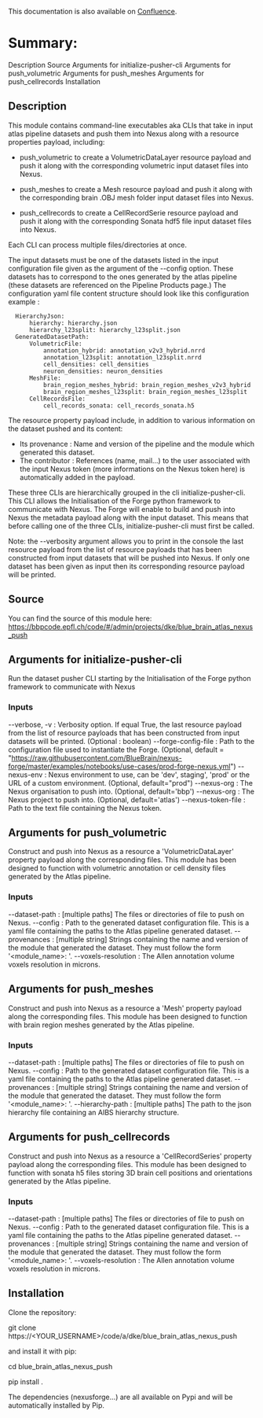 This documentation is also available on [Confluence](https://bbpteam.epfl.ch/project/spaces/display/BBKG/bba-data-push).

# Summary:

Description
Source
Arguments for initialize-pusher-cli
Arguments for push_volumetric
Arguments for push_meshes
Arguments for push_cellrecords
Installation

## Description

This module contains command-line executables aka CLIs that take in input atlas pipeline datasets and push them into Nexus along with a resource properties payload, including:

- push_volumetric to create a VolumetricDataLayer resource payload and push it along with the corresponding volumetric input dataset files into Nexus.

- push_meshes to create a Mesh resource payload and push it along with the corresponding brain .OBJ mesh folder input dataset files into Nexus.

- push_cellrecords to create a CellRecordSerie resource payload and push it along with the corresponding Sonata hdf5 file input dataset files into Nexus.


Each CLI can process multiple files/directories at once. 

The input datasets must be one of the datasets listed in the input configuration file given as the argument of the --config option. These datasets has to correspond to the ones generated by the atlas pipeline (these datasets are referenced on the Pipeline Products page.) The configuration yaml file content structure should look like this configuration example :

      HierarchyJson:
          hierarchy: hierarchy.json
          hierarchy_l23split: hierarchy_l23split.json
      GeneratedDatasetPath:
          VolumetricFile:
              annotation_hybrid: annotation_v2v3_hybrid.nrrd
              annotation_l23split: annotation_l23split.nrrd
              cell_densities: cell_densities
              neuron_densities: neuron_densities
          MeshFile:
              brain_region_meshes_hybrid: brain_region_meshes_v2v3_hybrid
              brain_region_meshes_l23split: brain_region_meshes_l23split
          CellRecordsFile:
              cell_records_sonata: cell_records_sonata.h5


The resource property payload include, in addition to various information on the dataset pushed and its content:

- Its provenance : Name and version of the pipeline and the module which generated this dataset.
- The contributor :  References (name, mail...) to the user associated with the input Nexus token (more informations on the Nexus token here) is automatically added in the payload.

These three CLIs are hierarchically grouped in the cli initialize-pusher-cli. This CLI allows the Initialisation of the Forge python framework to communicate with Nexus. The Forge will enable to build and push into Nexus the metadata payload along with the input dataset.
This means that before calling one of the three CLIs, initialize-pusher-cli must first be called. 

Note: the --verbosity argument allows you to print in the console the last resource payload from the list of resource payloads that has been constructed from input datasets that will be pushed into Nexus. If only one dataset has been given as input then its corresponding resource payload will be printed.


## Source
You can find the source of this module here: https://bbpcode.epfl.ch/code/#/admin/projects/dke/blue_brain_atlas_nexus_push


## Arguments for initialize-pusher-cli

Run the dataset pusher CLI starting by the Initialisation of the Forge python framework to communicate with Nexus

### Inputs
--verbose, -v : Verbosity option. If equal True, the last resource payload from the list of resource payloads that has been constructed from input datasets will be printed. (Optional : boolean)
--forge-config-file : Path to the configuration file used to  instantiate the Forge. (Optional, default = "https://raw.githubusercontent.com/BlueBrain/nexus-forge/master/examples/notebooks/use-cases/prod-forge-nexus.yml")
--nexus-env : Nexus environment to use, can be 'dev', staging', 'prod' or the URL of a custom environment. (Optional, default="prod")
--nexus-org : The Nexus organisation to push into. (Optional, default='bbp')
--nexus-org : The Nexus project to push into. (Optional, default='atlas')
--nexus-token-file : Path to the text file containing the Nexus token.


## Arguments for push_volumetric

Construct and push into Nexus as a resource a 'VolumetricDataLayer' property payload along the corresponding files. This module has been designed to function with volumetric annotation or cell density files generated by the Atlas pipeline.

### Inputs
--dataset-path : [multiple paths] The files or directories of file to push on Nexus.
--config : Path to the generated dataset configuration file. This is a yaml file containing the paths to the Atlas pipeline generated dataset.
--provenances : [multiple string] Strings containing the name and version of the module that generated the dataset. They must follow the form '<module_name>:<anything> <version>'.
--voxels-resolution : The Allen annotation volume voxels resolution in microns.


## Arguments for push_meshes

Construct and push into Nexus as a resource a 'Mesh' property payload along the corresponding files. This module has been designed to function with brain region meshes generated by the Atlas pipeline.

### Inputs
--dataset-path : [multiple paths] The files or directories of file to push on Nexus.
--config : Path to the generated dataset configuration file. This is a yaml file containing the paths to the Atlas pipeline generated dataset.
--provenances : [multiple string] Strings containing the name and version of the module that generated the dataset. They must follow the form '<module_name>:<anything> <version>'.
--hierarchy-path : [multiple paths] The path to the json hierarchy file containing an AIBS hierarchy structure.


## Arguments for push_cellrecords

Construct and push into Nexus as a resource a 'CellRecordSeries' property payload along the corresponding files. This module has been designed to function with sonata h5 files storing 3D brain cell positions and orientations generated by the Atlas pipeline.

### Inputs
--dataset-path : [multiple paths] The files or directories of file to push on Nexus.
--config : Path to the generated dataset configuration file. This is a yaml file containing the paths to the Atlas pipeline generated dataset.
--provenances : [multiple string] Strings containing the name and version of the module that generated the dataset. They must follow the form '<module_name>:<anything> <version>'.
--voxels-resolution : The Allen annotation volume voxels resolution in microns.

## Installation
Clone the repository:

git clone https://<YOUR_USERNAME>/code/a/dke/blue_brain_atlas_nexus_push

and install it with pip:

cd blue_brain_atlas_nexus_push

pip install .

The dependencies (nexusforge...) are all available on Pypi and will be automatically installed by Pip.

